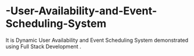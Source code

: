 # -User-Availability-and-Event-Scheduling-System
It is Dynamic User Availability and Event Scheduling System demonstrated using Full Stack Development .
